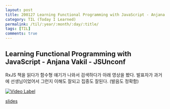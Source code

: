```yaml
---
layout: post
title: 200127 Learning Functional Programming with JavaScript - Anjana Vakil - JSUnconf
category: TIL (Today I Learned)
permalink: /til/:year/:month/:day/:title/
tags: [TIL]
comments: true
---
```


## Learning Functional Programming with JavaScript - Anjana Vakil - JSUnconf

RxJS 책을 읽다가 함수형 얘기가 나와서 검색하다가 아래 영상을 봤다. 
발표자가 과거에 선생님이었어서 그런지 이해도 잘되고 집중도 잘된다. (발음도 정확함)

[![Video Label](http://img.youtube.com/vi/e-5obm1G_FY/0.jpg)](https://youtu.be/e-5obm1G_FY?t=0s)

[slides](https://slidr.io/vakila/learning-functional-programming-with-javascript#32)